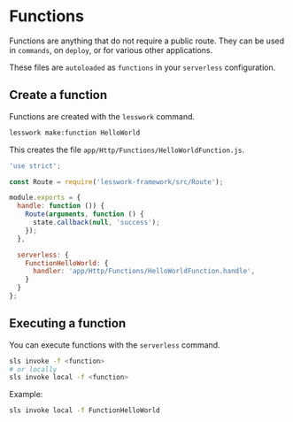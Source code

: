 # Functions
Functions are anything that do not require a public route. They can be used in `commands`, on `deploy`, or for various other applications.

These files are `autoloaded` as `functions` in your `serverless` configuration.

## Create a function
Functions are created with the `lesswork` command.

```bash
lesswork make:function HelloWorld
```

This creates the file `app/Http/Functions/HelloWorldFunction.js`.

```js
'use strict';

const Route = require('lesswork-framework/src/Route');

module.exports = {
  handle: function ()) {
    Route(arguments, function () {
      state.callback(null, 'success');
    });
  },

  serverless: {
    FunctionHelloWorld: {
      handler: 'app/Http/Functions/HelloWorldFunction.handle',
    }
  }
};
```

## Executing a function
You can execute functions with the `serverless` command.
```bash 
sls invoke -f <function>
# or locally
sls invoke local -f <function>
```

Example:
```bash
sls invoke local -f FunctionHelloWorld
```